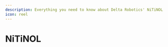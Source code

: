 ```yaml
---
description: Everything you need to know about Delta Robotics' NiTiNOL products.
icon: reel
---
```


# NiTiNOL

